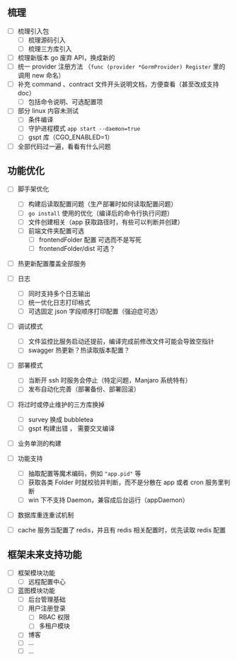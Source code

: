 ## 梳理

- [ ] 梳理引入包
    - [ ] 梳理源码引入
    - [ ] 梳理三方库引入
- [ ] 梳理新版本 go 废弃 API，换成新的
- [ ] 统一 provider 注册方法 （`func (provider *GormProvider) Register` 里的调用 new 命名）
- [ ] 补充 command 、contract 文件开头说明文档，方便查看（甚至改成支持 doc）
    - [ ] 包括命令说明、可选配置项
- [ ] 部分 linux 内容未测试
    - [ ] 条件编译
    - [ ] 守护进程模式 `app start --daemon=true`
    - [ ] gspt 库（CGO_ENABLED=1）
- [ ] 全部代码过一遍，看看有什么问题

## 功能优化

- [ ] 脚手架优化
    - [ ] 构建后读取配置问题（生产部署时如何读取配置问题）
    - [ ] `go install` 使用的优化（编译后的命令行执行问题）
    - [ ] 文件创建相关（app 获取路径时，有些可以判断并创建）
    - [ ] 前端文件夹配置可选
        - [ ] frontendFolder 配置 可选而不是写死
        - [ ] frontendFolder/dist 可选？

- [ ] 热更新配置覆盖全部服务
- [ ] 日志
    - [ ] 同时支持多个日志输出
    - [ ] 统一优化日志打印格式
    - [ ] 可选固定 json 字段顺序打印配置（强迫症可选）
- [ ] 调试模式
    - [ ] 文件监控比服务启动还提前，编译完成前修改文件可能会导致空指针
    - [ ] swagger 热更新？热读取版本配置？
- [ ] 部署模式
    - [ ] 当断开 ssh 时服务会停止（特定问题，Manjaro 系统特有）
    - [ ] 发布自动化完善（部署备份、部署回滚）

- [ ] 将过时或停止维护的三方库换掉
    - [ ] survey 换成 bubbletea
    - [ ] gspt 构建出错 ， 需要交叉编译

- [ ] 业务单测的构建

- [ ] 功能支持
    - [ ] 抽取配置等魔术编码，例如 `"app.pid"` 等
    - [ ] 获取各类 Folder 时就校验并判断，而不是分散在 app 或者 cron 服务里判断
    - [ ] win 下不支持 Daemon，兼容成后台运行（appDaemon）

- [ ] 数据库重连重试机制
- [ ] cache 服务当配置了 redis，并且有 redis 相关配置时，优先读取 redis 配置

## 框架未来支持功能

- [ ] 框架模块功能
    - [ ] 远程配置中心

- [ ] 蓝图模块功能
    - [ ] 后台管理基础
    - [ ] 用户注册登录
        - [ ] RBAC 权限
        - [ ] 多租户模块
    - [ ] 博客
  - [ ] ...
  - [ ] ...
